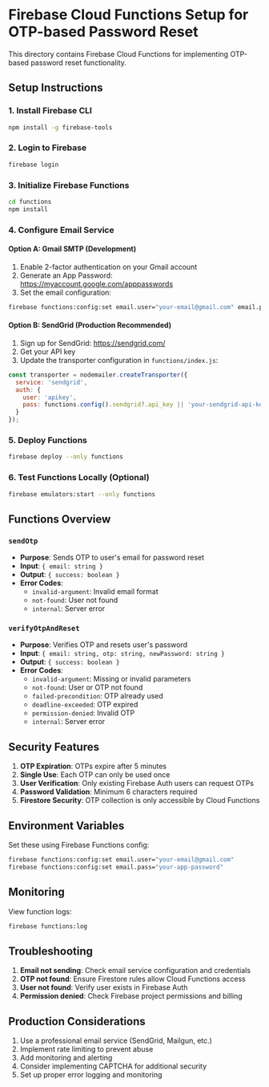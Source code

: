 # Firebase Cloud Functions Setup for OTP-based Password Reset

This directory contains Firebase Cloud Functions for implementing OTP-based password reset functionality.

## Setup Instructions

### 1. Install Firebase CLI
```bash
npm install -g firebase-tools
```

### 2. Login to Firebase
```bash
firebase login
```

### 3. Initialize Firebase Functions
```bash
cd functions
npm install
```

### 4. Configure Email Service

#### Option A: Gmail SMTP (Development)
1. Enable 2-factor authentication on your Gmail account
2. Generate an App Password: https://myaccount.google.com/apppasswords
3. Set the email configuration:
```bash
firebase functions:config:set email.user="your-email@gmail.com" email.pass="your-app-password"
```

#### Option B: SendGrid (Production Recommended)
1. Sign up for SendGrid: https://sendgrid.com/
2. Get your API key
3. Update the transporter configuration in `functions/index.js`:
```javascript
const transporter = nodemailer.createTransporter({
  service: 'sendgrid',
  auth: {
    user: 'apikey',
    pass: functions.config().sendgrid?.api_key || 'your-sendgrid-api-key'
  }
});
```

### 5. Deploy Functions
```bash
firebase deploy --only functions
```

### 6. Test Functions Locally (Optional)
```bash
firebase emulators:start --only functions
```

## Functions Overview

### `sendOtp`
- **Purpose**: Sends OTP to user's email for password reset
- **Input**: `{ email: string }`
- **Output**: `{ success: boolean }`
- **Error Codes**:
  - `invalid-argument`: Invalid email format
  - `not-found`: User not found
  - `internal`: Server error

### `verifyOtpAndReset`
- **Purpose**: Verifies OTP and resets user's password
- **Input**: `{ email: string, otp: string, newPassword: string }`
- **Output**: `{ success: boolean }`
- **Error Codes**:
  - `invalid-argument`: Missing or invalid parameters
  - `not-found`: User or OTP not found
  - `failed-precondition`: OTP already used
  - `deadline-exceeded`: OTP expired
  - `permission-denied`: Invalid OTP
  - `internal`: Server error

## Security Features

1. **OTP Expiration**: OTPs expire after 5 minutes
2. **Single Use**: Each OTP can only be used once
3. **User Verification**: Only existing Firebase Auth users can request OTPs
4. **Password Validation**: Minimum 6 characters required
5. **Firestore Security**: OTP collection is only accessible by Cloud Functions

## Environment Variables

Set these using Firebase Functions config:
```bash
firebase functions:config:set email.user="your-email@gmail.com"
firebase functions:config:set email.pass="your-app-password"
```

## Monitoring

View function logs:
```bash
firebase functions:log
```

## Troubleshooting

1. **Email not sending**: Check email service configuration and credentials
2. **OTP not found**: Ensure Firestore rules allow Cloud Functions access
3. **User not found**: Verify user exists in Firebase Auth
4. **Permission denied**: Check Firebase project permissions and billing

## Production Considerations

1. Use a professional email service (SendGrid, Mailgun, etc.)
2. Implement rate limiting to prevent abuse
3. Add monitoring and alerting
4. Consider implementing CAPTCHA for additional security
5. Set up proper error logging and monitoring
